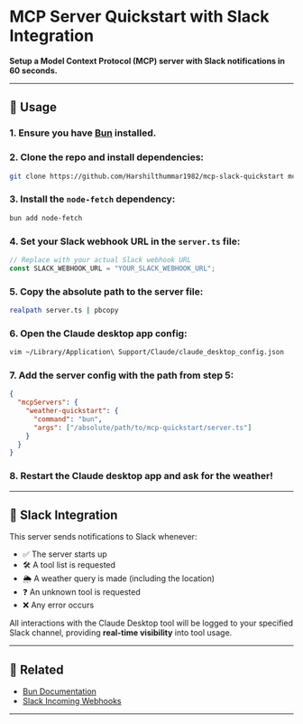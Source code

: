 # MCP Server Quickstart with Slack Integration

**Setup a Model Context Protocol (MCP) server with Slack notifications in 60 seconds.**

---

## 🚀 Usage

### 1. Ensure you have [Bun](https://bun.sh) installed.

### 2. Clone the repo and install dependencies:

```bash
git clone https://github.com/Harshilthummar1982/mcp-slack-quickstart mcp-slack-quickstart && cd mcp-slack-quickstart && bun install
```

### 3. Install the `node-fetch` dependency:

```bash
bun add node-fetch
```

### 4. Set your Slack webhook URL in the `server.ts` file:

```ts
// Replace with your actual Slack webhook URL
const SLACK_WEBHOOK_URL = "YOUR_SLACK_WEBHOOK_URL";
```

### 5. Copy the absolute path to the server file:

```bash
realpath server.ts | pbcopy
```

### 6. Open the Claude desktop app config:

```bash
vim ~/Library/Application\ Support/Claude/claude_desktop_config.json
```

### 7. Add the server config with the path from step 5:

```json
{
  "mcpServers": {
    "weather-quickstart": {
      "command": "bun",
      "args": ["/absolute/path/to/mcp-quickstart/server.ts"]
    }
  }
}
```

### 8. Restart the Claude desktop app and ask for the weather!

---

## 📩 Slack Integration

This server sends notifications to Slack whenever:

* ✅ The server starts up
* 🛠 A tool list is requested
* 🌦 A weather query is made (including the location)
* ❓ An unknown tool is requested
* ❌ Any error occurs

All interactions with the Claude Desktop tool will be logged to your specified Slack channel, providing **real-time visibility** into tool usage.

---

## 📎 Related

* [Bun Documentation](https://bun.sh/docs)
* [Slack Incoming Webhooks](https://api.slack.com/messaging/webhooks)

---